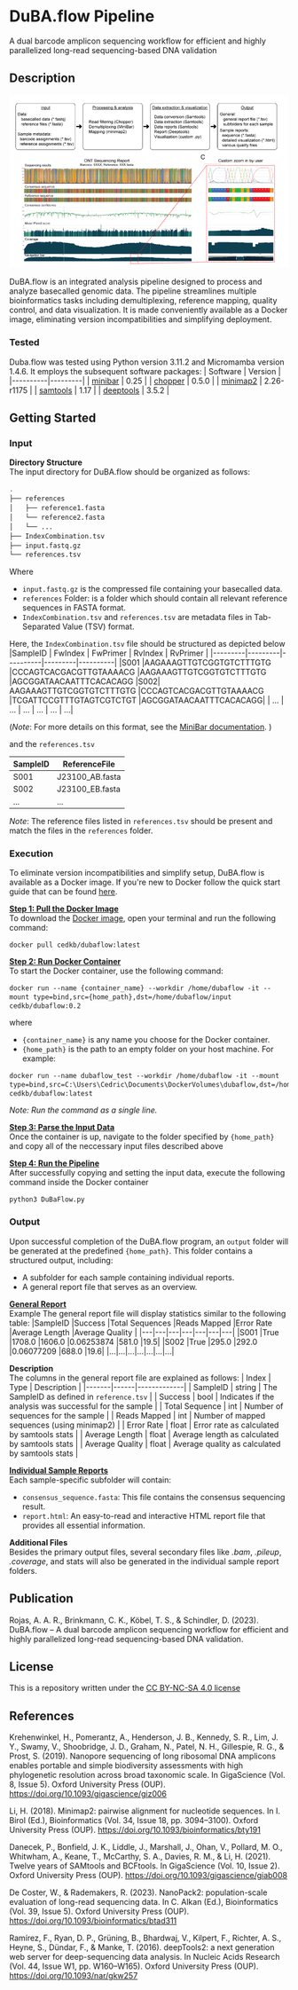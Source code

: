 # DuBA.flow Pipeline
A dual barcode amplicon sequencing workflow for efficient and highly parallelized long-read sequencing-based DNA validation 


## Description
![Duba.flow Pipeline](pipeline.png)

DuBA.flow is an integrated analysis pipeline designed to process and analyze basecalled genomic data. The pipeline streamlines multiple bioinformatics tasks including demultiplexing, reference mapping, quality control, and data visualization. It is made conveniently available as a Docker image, eliminating version incompatibilities and simplifying deployment. 

### Tested
Duba.flow was tested using Python version 3.11.2 and Micromamba version 1.4.6.  It employs the subsequent software packages:
| Software | Version |
|----------|---------|
| [minibar](https://github.com/calacademy-research/minibar) | 0.25 |
| [chopper](https://github.com/wdecoster/chopper)  | 0.5.0 | 
| [minimap2](https://github.com/lh3/minimap2) | 2.26-r1175 |
| [samtools](https://github.com/samtools/samtools) | 1.17 |
| [deeptools](https://github.com/deeptools/deepTools) | 3.5.2 |

## Getting Started
### Input
**Directory Structure**    
The input directory for DuBA.flow should be organized as follows:
``` bash
.
├── references
│   ├── reference1.fasta
│   └── reference2.fasta
│   └── ...
├── IndexCombination.tsv
├── input.fastq.gz
└── references.tsv
```

Where
- `input.fastq.gz` is the compressed file containing your basecalled data.
- `references` Folder: is a folder which should contain all relevant reference sequences in FASTA format.
- `IndexCombination.tsv` and `references.tsv` are metadata files in Tab-Separated Value (TSV) format.
  

Here, the `IndexCombination.tsv` file should be structured as depicted below
|SampleID |	FwIndex | FwPrimer | RvIndex | RvPrimer |
|---------|---------|----------|---------|----------|
|S001	|AAGAAAGTTGTCGGTGTCTTTGTG	|CCCAGTCACGACGTTGTAAAACG	|AAGAAAGTTGTCGGTGTCTTTGTG	|AGCGGATAACAATTTCACACAGG
|S002|	AAGAAAGTTGTCGGTGTCTTTGTG	|CCCAGTCACGACGTTGTAAAACG	|TCGATTCCGTTTGTAGTCGTCTGT	|AGCGGATAACAATTTCACACAGG|
| ... | ... | ... | ... | ... | ...|  

(*Note*: For more details on this format, see the [MiniBar documentation](https://github.com/calacademy-research/minibar). )

and the `references.tsv`  

|SampleID | ReferenceFile|
|----------|-------------|
|S001	|J23100_AB.fasta|
|S002	|J23100_EB.fasta|
| ...   |       ...     |

*Note*: The reference files listed in `references.tsv` should be present and match the files in the `references` folder.

### Execution
To eliminate version incompatibilities and simplify setup, DuBA.flow is available as a Docker image. If you're new to Docker follow the quick start guide that can be found [here](https://docs.docker.com/desktop/get-started/).

<ins>**Step 1: Pull the Docker Image**</ins>   
To download the [Docker image](https://hub.docker.com/r/cedkb/dubaflow), open your terminal and run the following command:
```
docker pull cedkb/dubaflow:latest
```

<ins>**Step 2: Run Docker Container**</ins>    
To start the Docker container, use the following command:
```
docker run --name {container_name} --workdir /home/dubaflow -it --mount type=bind,src={home_path},dst=/home/dubaflow/input cedkb/dubaflow:0.2
```
where
- `{container_name}` is any name you choose for the Docker container.
- `{home_path}` is the path to an empty folder on your host machine.
For example:
``` 
docker run --name dubaflow_test --workdir /home/dubaflow -it --mount type=bind,src=C:\Users\Cedric\Documents\DockerVolumes\dubaflow,dst=/home/dubaflow/input cedkb/dubaflow:latest
```
*Note: Run the command as a single line.*

<ins>**Step 3: Parse the Input Data**</ins>    
Once the container is up, navigate to the folder specified by `{home_path}` and copy all of the neccessary input files described above

<ins>**Step 4: Run the Pipeline**</ins>    
After successfully copying and setting the input data, execute the following command inside the Docker container
```
python3 DuBaFlow.py
```

### Output
Upon successful completion of the DuBA.flow program, an `output` folder will be generated at the predefined `{home_path}`. This folder contains a structured output, including:
- A subfolder for each sample containing individual reports.
- A general report file that serves as an overview.


<ins>**General Report**</ins>   
Example
The general report file will display statistics similar to the following table:
|SampleID	|Success	|Total Sequences	|Reads Mapped	|Error Rate	|Average Length	|Average Quality |
|---|---|---|---|---|---|---|
|S001	|True	|1708.0	|1606.0	|0.06253874	|581.0	|19.5|
|S002	|True	|295.0	|292.0	|0.06077209	|688.0	|19.6|
|...|...|...|...|...|...|...|

**Description**    
The columns in the general report file are explained as follows:
| Index | Type | Description |
|-------|------|-------------|
| SampleID | string | The SampleID as defined in `reference.tsv` |
| Success | bool | 	Indicates if the analysis was successful for the sample |
| Total Sequence | int | Number of sequences for the sample |
| Reads Mapped | int | Number of mapped sequences (using minimap2) |
| Error Rate | float | Error rate as calculated by samtools stats |
| Average Length | float | Average length as calculated by samtools stats |
| Average Quality | float | Average quality as calculated by samtools stats |


<ins>**Individual Sample Reports**</ins>   
Each sample-specific subfolder will contain:
- `consensus_sequence.fasta`: This file contains the consensus sequencing result.
- `report.html`: An easy-to-read and interactive HTML report file that provides all essential information.  
  
**Additional Files**  
Besides the primary output files, several secondary files like *.bam*, *.pileup*, *.coverage*, and stats will also be generated in the individual sample report folders.



## Publication
Rojas, A. A. R., Brinkmann, C. K., Köbel, T. S., & Schindler, D. (2023). DuBA.flow – A dual barcode amplicon sequencing workflow for efficient and highly parallelized long-read sequencing-based DNA validation.

## License
This is a repository written under the [CC BY-NC-SA 4.0 license](https://creativecommons.org/licenses/by-nc-sa/4.0/)

## References
Krehenwinkel, H., Pomerantz, A., Henderson, J. B., Kennedy, S. R., Lim, J. Y., Swamy, V., Shoobridge, J. D., Graham, N., Patel, N. H., Gillespie, R. G., & Prost, S. (2019). Nanopore sequencing of long ribosomal DNA amplicons enables portable and simple biodiversity assessments with high phylogenetic resolution across broad taxonomic scale. In GigaScience (Vol. 8, Issue 5). Oxford University Press (OUP). https://doi.org/10.1093/gigascience/giz006

Li, H. (2018). Minimap2: pairwise alignment for nucleotide sequences. In I. Birol (Ed.), Bioinformatics (Vol. 34, Issue 18, pp. 3094–3100). Oxford University Press (OUP). https://doi.org/10.1093/bioinformatics/bty191

Danecek, P., Bonfield, J. K., Liddle, J., Marshall, J., Ohan, V., Pollard, M. O., Whitwham, A., Keane, T., McCarthy, S. A., Davies, R. M., & Li, H. (2021). Twelve years of SAMtools and BCFtools. In GigaScience (Vol. 10, Issue 2). Oxford University Press (OUP). https://doi.org/10.1093/gigascience/giab008

De Coster, W., & Rademakers, R. (2023). NanoPack2: population-scale evaluation of long-read sequencing data. In C. Alkan (Ed.), Bioinformatics (Vol. 39, Issue 5). Oxford University Press (OUP). https://doi.org/10.1093/bioinformatics/btad311

Ramírez, F., Ryan, D. P., Grüning, B., Bhardwaj, V., Kilpert, F., Richter, A. S., Heyne, S., Dündar, F., & Manke, T. (2016). deepTools2: a next generation web server for deep-sequencing data analysis. In Nucleic Acids Research (Vol. 44, Issue W1, pp. W160–W165). Oxford University Press (OUP). https://doi.org/10.1093/nar/gkw257

